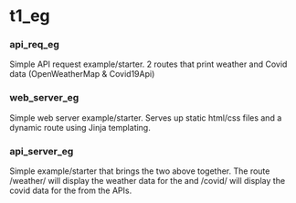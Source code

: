 # t1_eg

### api_req_eg
Simple API request example/starter. 2 routes that print weather and Covid data (OpenWeatherMap & Covid19Api)

### web_server_eg
Simple web server example/starter. Serves up static html/css files and a dynamic route using Jinja templating. 

### api_server_eg
Simple example/starter that brings the two above together. The route /weather/<city> will display the weather data for the <city> and /covid/<country> will display the covid data for the <country> from the APIs. 
